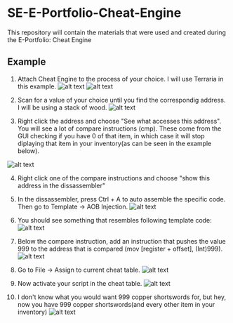 # SE-E-Portfolio-Cheat-Engine
This repository will contain the materials that were used and created during the E-Portfolio: Cheat Engine

## Example

1. Attach Cheat Engine to the process of your choice. I will use Terraria in this example.
![alt text](https://github.com/schmida736/SE-E-Portfolio-Cheat-Engine/blob/main/img/Screenshot%202021-06-09%20135718.png)
![alt text](https://github.com/schmida736/SE-E-Portfolio-Cheat-Engine/blob/main/img/Screenshot%202021-06-09%20140130.png)

2. Scan for a value of your choice until you find the correspondig address. I will be using a stack of wood.
![alt text](https://github.com/schmida736/SE-E-Portfolio-Cheat-Engine/blob/main/img/Screenshot%202021-06-09%20141311.png)

3. Right click the address and choose "See what accesses this address". You will see a lot of compare instructions (cmp). These come from the GUI checking if you have 0 of that item, in which case it will stop diplaying that item in your inventory(as can be seen in the example below).

![alt text](https://github.com/schmida736/SE-E-Portfolio-Cheat-Engine/blob/main/img/Screenshot%202021-06-09%20140747.png)

4. Right click one of the compare instructions and choose "show this address in the dissassembler"

5. In  the dissassembler, press Ctrl + A to auto assemble the specific code. Then go to Template -> AOB Injection.
![alt text](https://github.com/schmida736/SE-E-Portfolio-Cheat-Engine/blob/main/img/Screenshot%202021-06-09%20141037.png)

6. You should see something that resembles following template code:
![alt text](https://github.com/schmida736/SE-E-Portfolio-Cheat-Engine/blob/main/img/Screenshot%202021-06-09%20141322.png)

7. Below the compare instruction, add an instruction that pushes the value 999 to the address that is compared (mov [register + offset], (Int)999).
![alt text](https://github.com/schmida736/SE-E-Portfolio-Cheat-Engine/blob/main/img/Screenshot%202021-06-09%20143851.png)

8. Go to File -> Assign to current cheat table.
![alt text](https://github.com/schmida736/SE-E-Portfolio-Cheat-Engine/blob/main/img/Screenshot%202021-06-09%20141651.png)

9. Now activate your script in the cheat table.
![alt text](https://github.com/schmida736/SE-E-Portfolio-Cheat-Engine/blob/main/img/Screenshot%202021-06-09%20142524.png)

10. I don't know what you would want 999 copper shortswords for, but hey, now you have 999 copper shortswords(and every other item in your inventory)
![alt text](https://github.com/schmida736/SE-E-Portfolio-Cheat-Engine/blob/main/img/Screenshot%202021-06-09%20142456.png)

